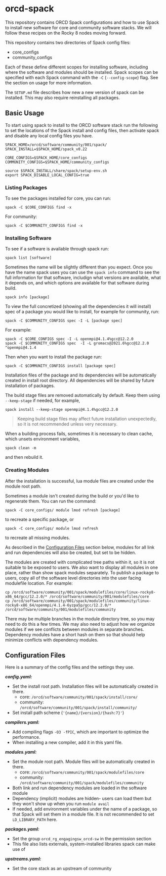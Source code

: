 
# orcd-spack
This repository contains ORCD Spack configurations and how to use Spack to install new software for core and community software stacks. We will follow these recipes on the Rocky 8 nodes moving forward.

This repository contains two directories of Spack config files:
- core_configs
- community_configs

Each of these define different scopes for installing software, including where the software and modules should be installed. Spack scopes can be specified with each Spack command with the `-C` (`--config-scope`) flag. See the section on usage for more information.

The `SETUP.md` file describes how new a new version of spack can be installed. This may also require reinstalling all packages.

## Basic Usage

To start using spack to install to the ORCD software stack run the following to set the locations of the Spack install and config files, then activate spack and disable any local config files you have.

```
SPACK_HOME=/orcd/software/community/001/spack/
SPACK_INSTALL=$SPACK_HOME/spack_v0.22

CORE_CONFIGS=$SPACK_HOME/core_configs
COMMUNITY_CONFIGS=$SPACK_HOME/community_configs

source $SPACK_INSTALL/share/spack/setup-env.sh
export SPACK_DISABLE_LOCAL_CONFIG=true
```

### Listing Packages

To see the packages installed for core, you can run:

```
spack -C $CORE_CONFIGS find -x
```

For community:

```
spack -C $COMMUNITY_CONFIGS find -x
```

### Installing Software

To see if a software is available through spack run:

```
spack list [software]
```

Sometimes the name will be slightly different than you expect. Once you have the name spack uses you can use the `spack info` command to see the full information for that software, includign what versions are available, what it depends on, and which options are available for that software during build.

```
spack info [package]
```

To view the full concretized (showing all the dependencies it will install) spec of a package you would like to install, for example for community, run:

```
spack -C $COMMUNITY_CONFIGS spec -I -L [package spec]
```

For example:

```
spack -C $CORE_CONFIGS spec -I -L openmpi@4.1.4%gcc@12.2.0
spack -C $COMMUNITY_CONFIGS spec  -I -L gromacs@2021.6%gcc@12.2.0 ^openmpi@4.1.4
```

Then when you want to install the package run:

```
spack -C $COMMUNITY_CONFIGS install [package spec]
```

Installation files of the package and its dependencies will be automatically created in install root directory. All dependencies will be shared by future installation of packages.

The build stage files are removed automatically by default. Keep them using `--keep-stage` if needed, for example,
```
spack install --keep-stage openmpi@4.1.4%gcc@12.2.0
```

> Keeping build stage files may affect future installation unexpectedly, so it is not recommended unless very necessary. 

When a building process fails, sometimes it is necessary to clean cache, which unsets environment variables,

```
spack clean -m
```

and then rebuild it.


### Creating Modules

After the installation is successful, lua module files are created under the module root path.

Sometimes a module isn't created during the build or you'd like to regenerate them. You can run the command:

```
spack -C core_configs/ module lmod refresh [package]
```

to recreate a specific package, or

```
spack -C core_configs/ module lmod refresh
```

to recreate all missing modules.

As described in the [Configuration Files](#configuration-files) section below, modules for all link and run dependencies will also be created, but set to be hidden.

The modules are created with complicated tree paths within it, so it is not suitable to be exposed to users. We also want to display all modules in one place, rather than show spack modules separately. To publish a package to users, copy all of the software level directories into the user facing modulefile location. For example:

```
cp /orcd/software/community/001/spack/modulefiles/core/linux-rocky8-x86_64/gcc/12.2.0/* /orcd/software/community/001/modulefiles/core
cp /orcd/software/community/001/spack/modulefiles/community/linux-rocky8-x86_64/openmpi/4.1.4-6yzpa5p/gcc/12.2.0/* /orcd/software/community/001/modulefiles/community
```

There may be multiple branches in the module directory tree, so you may need to do this a few times. We may also need to adjust how we organize modules if we see conflicts between modules in separate branches. Dependency modules have a short hash on them so that should help minimize conflicts with dependency modules.

## Configuration Files

Here is a summary of the config files and the settings they use.

***config.yaml:***
* Set the install root path. Installation files will be automatically created in there.
  - core: `/orcd/software/community/001/spack/install/core/`
  - community: `/orcd/software/community/001/spack/install/community/` 
* Set install path scheme (`'{name}/{version}/{hash:7}'`)

***compilers.yaml:***
* Add compiling flags `-O3 -fPIC`, which are important to optimize the performance.
* When installing a new compiler, add it in this yaml file.

***modules.yaml:***
* Set the module root path. Module files will be automatically created in there.
  - core: `/orcd/software/community/001/spack/modulefiles/core`
  - community: `/orcd/software/community/001/spack/modulefiles/community`
* Both link and run dependency modules are loaded in the software module
* Dependency (implicit) modules are hidden- users can load them but they won't show up when you run `module avail`
* If needed, add environment variables under the name of a package, so that Spack will set them in a module file. It is not recommended to set `LD_LIBRARY_PATH` here.

***packages.yaml:***
* Set the group `orcd_rg_engagingsw_orcd-sw` in the permission section
* This file also lists externals, system-installed libraries spack can make use of

***upstreams.yaml:***
* Set the core stack as an upstream of community
